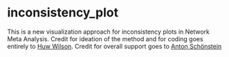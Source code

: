 # inconsistency_plot
This is a new visualization approach for inconsistency plots in Network Meta Analysis.
Credit for ideation of the method and for coding goes entirely to [Huw Wilson](https://www.linkedin.com/in/huw-wilson-744797150/).
Credit for overall support goes to [Anton Schönstein](https://www.linkedin.com/in/anton-schoenstein-0135071b7/)

